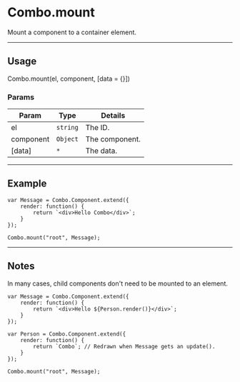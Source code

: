 # Combo.mount

Mount a component to a container element.

----------------------------------------------------------------------

## Usage

Combo.mount(el, component, [data = {}])

### Params

| Param           | Type          | Details                       |
| --------------- | ------------- | ----------------------------- |
| el              | `string`      | The ID.                       |
| component       | `Object`      | The component.                |
| [data]          | `*`           | The data.                     |

----------------------------------------------------------------------

## Example

	var Message = Combo.Component.extend({
		render: function() {
			return `<div>Hello Combo</div>`;
		}
	});

	Combo.mount("root", Message);

----------------------------------------------------------------------

## Notes

In many cases, child components don't need to be mounted to an element.

	var Message = Combo.Component.extend({
		render: function() {
			return `<div>Hello ${Person.render()}</div>`;
		}
	});

	var Person = Combo.Component.extend({
		render: function() {
			return `Combo`; // Redrawn when Message gets an update().
		}
	});

	Combo.mount("root", Message);

